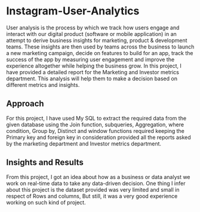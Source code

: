 # Instagram-User-Analytics

User analysis is the process by which we track how users engage and interact with our digital product (software or mobile application) in an attempt to derive business insights for marketing, product & development teams.
These insights are then used by teams across the business to launch a new marketing campaign, decide on features to build for an app, track the success of the app by measuring user engagement and improve the experience altogether while helping the business grow.
In this project, I have provided a detailed report for the Marketing and Investor metrics department. This analysis will help them to make a decision based on different metrics and insights.

## Approach

For this project, I have used My SQL to extract the required data from the given database using the Join function, subqueries, Aggregation, where condition, Group by,
Distinct and window functions required keeping the Primary key and foreign key in consideration provided all the reports asked by the marketing department and Investor
metrics department.

## Insights and Results

From this project, I got an idea about how as a business or data analyst we work on real-time data to take any data-driven decision.
One thing I infer about this project is the dataset provided was very limited and small in respect of Rows and columns, But still, it was a very good experience
working on such kind of project.
